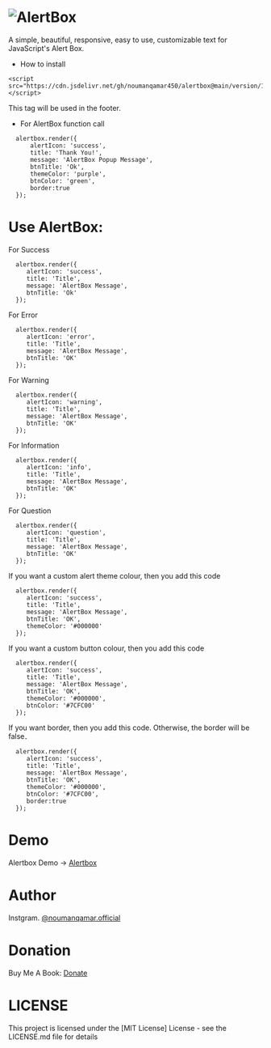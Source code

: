 
# ![AlertBox](https://github.com/simple-alertbox/alertbox/blob/main/alert.png)
A simple, beautiful, responsive, easy to use, customizable text for JavaScript's Alert Box.
* How to install

```
<script src="https://cdn.jsdelivr.net/gh/noumanqamar450/alertbox@main/version/1.0.2/alertbox.min.js"></script>
```
This tag will be used in the footer.

* For AlertBox function call

```
  alertbox.render({
      alertIcon: 'success',
      title: 'Thank You!',
      message: 'AlertBox Popup Message',
      btnTitle: 'Ok',
      themeColor: 'purple',
      btnColor: 'green',
      border:true
  });
```
# Use AlertBox:
For Success
```
  alertbox.render({
     alertIcon: 'success',
     title: 'Title',
     message: 'AlertBox Message',
     btnTitle: 'Ok'
  });
```
For Error
```
  alertbox.render({
     alertIcon: 'error',
     title: 'Title',
     message: 'AlertBox Message',
     btnTitle: 'OK'
  });
```
For Warning
```
  alertbox.render({
     alertIcon: 'warning',
     title: 'Title',
     message: 'AlertBox Message',
     btnTitle: 'OK'
  });
```
For Information
```
  alertbox.render({
     alertIcon: 'info',
     title: 'Title',
     message: 'AlertBox Message',
     btnTitle: 'OK'
  });
```
For Question
```
  alertbox.render({
     alertIcon: 'question',
     title: 'Title',
     message: 'AlertBox Message',
     btnTitle: 'OK'
  });
```
If you want a custom alert theme colour, then you add this code
```
  alertbox.render({
     alertIcon: 'success',
     title: 'Title',
     message: 'AlertBox Message',
     btnTitle: 'OK',
     themeColor: '#000000'
  });
```
If you want a custom button colour, then you add this code
```
  alertbox.render({
     alertIcon: 'success',
     title: 'Title',
     message: 'AlertBox Message',
     btnTitle: 'OK',
     themeColor: '#000000',
     btnColor: '#7CFC00'
  });
```
If you want border, then you add this code. Otherwise, the border will be false۔
```
  alertbox.render({
     alertIcon: 'success',
     title: 'Title',
     message: 'AlertBox Message',
     btnTitle: 'OK',
     themeColor: '#000000',
     btnColor: '#7CFC00',
     border:true
  });
```
 
 # Demo
 Alertbox Demo -> [Alertbox](https://alertbox.js.org)
 
 # Author
 Instgram. [@noumanqamar.official](https://www.instagram.com/noumanqamar.official/)
 
 # Donation
 Buy Me A Book: [Donate](https://www.buymeacoffee.com/antech)
 
 # LICENSE
 This project is licensed under the [MIT License] License - see the LICENSE.md file for details
